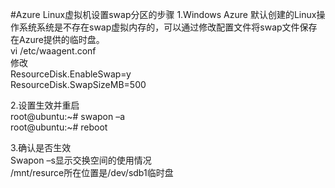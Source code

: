 #Azure Linux虚拟机设置swap分区的步骤
1.Windows Azure 默认创建的Linux操作系统系统是不存在swap虚拟内存的，可以通过修改配置文件将swap文件保存在Azure提供的临时盘。    
vi /etc/waagent.conf  
修改  
ResourceDisk.EnableSwap=y   
ResourceDisk.SwapSizeMB=500  

2.设置生效并重启    
root@ubuntu:~# swapon –a    
root@ubuntu:~# reboot    
 
3.确认是否生效    
Swapon –s显示交换空间的使用情况    
/mnt/resurce所在位置是/dev/sdb1临时盘    
 
